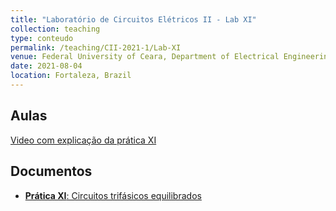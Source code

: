 ```yaml
---
title: "Laboratório de Circuitos Elétricos II - Lab XI"
collection: teaching
type: conteudo
permalink: /teaching/CII-2021-1/Lab-XI
venue: Federal University of Ceara, Department of Electrical Engineering
date: 2021-08-04
location: Fortaleza, Brazil
---
```


## Aulas
[Video com explicação da prática XI](https://drive.google.com/file/d/1WZ9rlfg65AGNZneRIo5pdFLilB4PA4lw/view?usp=sharing)

## Documentos
- [**Prática XI**: Circuitos trifásicos equilibrados](https://github.com/lucassm/lucassm.github.io/raw/master/files/CII-2021-1/Lab-XI-Circuitos-Trifasicos-Equilibrados-2021.pdf)

